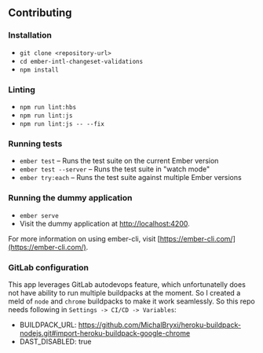 Contributing
------------------------------------------------------------------------------

### Installation

* `git clone <repository-url>`
* `cd ember-intl-changeset-validations`
* `npm install`

### Linting

* `npm run lint:hbs`
* `npm run lint:js`
* `npm run lint:js -- --fix`

### Running tests

* `ember test` – Runs the test suite on the current Ember version
* `ember test --server` – Runs the test suite in "watch mode"
* `ember try:each` – Runs the test suite against multiple Ember versions

### Running the dummy application

* `ember serve`
* Visit the dummy application at [http://localhost:4200](http://localhost:4200).

For more information on using ember-cli, visit [https://ember-cli.com/](https://ember-cli.com/).

### GitLab configuration

This app leverages GitLab autodevops feature, which unfortunatelly does not have ability to run multiple buildpacks at the moment. So I created a meld of `node` and `chrome` buildpacks to make it work seamlessly. So this repo needs following in `Settings -> CI/CD -> Variables`:

 - BUILDPACK_URL: https://github.com/MichalBryxi/heroku-buildpack-nodejs.git#import-heroku-buildpack-google-chrome
 - DAST_DISABLED: true
